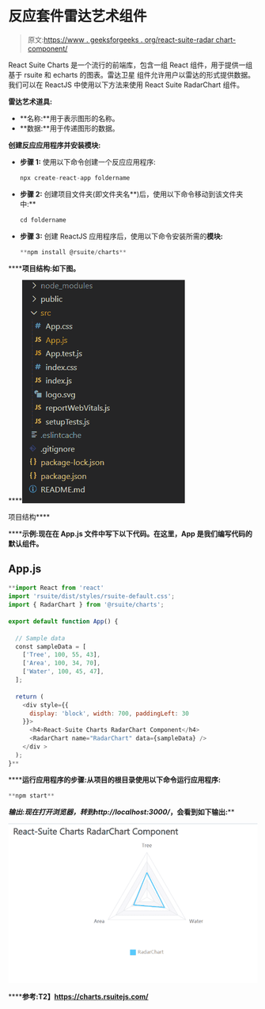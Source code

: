 # 反应套件雷达艺术组件

> 原文:[https://www . geeksforgeeks . org/react-suite-radar chart-component/](https://www.geeksforgeeks.org/react-suite-radarchart-component/)

React Suite Charts 是一个流行的前端库，包含一组 React 组件，用于提供一组基于 rsuite 和 echarts 的图表。雷达卫星  组件允许用户以雷达的形式提供数据。我们可以在 ReactJS 中使用以下方法来使用 React Suite RadarChart 组件。

**雷达艺术道具:**

*   **名称:**用于表示图形的名称。
*   **数据:**用于传递图形的数据。

**创建反应应用程序并安装模块:**

*   **步骤 1:** 使用以下命令创建一个反应应用程序:

    ```jsx
    npx create-react-app foldername
    ```

*   **步骤 2:** 创建项目文件夹(即文件夹名**)后，使用以下命令移动到该文件夹中:**

    ```jsx
    cd foldername
    ```

*   **步骤 3:** 创建 ReactJS 应用程序后，使用以下命令安装所需的****模块:****

    ```jsx
    **npm install @rsuite/charts**
    ```

******项目结构:**如下图。****

****![](img/f04ae0d8b722a9fff0bd9bd138b29c23.png)

项目结构**** 

******示例:**现在在 **App.js** 文件中写下以下代码。在这里，App 是我们编写代码的默认组件。****

## ****App.js****

```jsx
**import React from 'react'
import 'rsuite/dist/styles/rsuite-default.css';
import { RadarChart } from '@rsuite/charts';

export default function App() {

  // Sample data
  const sampleData = [
    ['Tree', 100, 55, 43],
    ['Area', 100, 34, 70],
    ['Water', 100, 45, 47],
  ];

  return (
    <div style={{
      display: 'block', width: 700, paddingLeft: 30
    }}>
      <h4>React-Suite Charts RadarChart Component</h4>
      <RadarChart name="RadarChart" data={sampleData} />
    </div >
  );
}**
```

******运行应用程序的步骤:**从项目的根目录使用以下命令运行应用程序:****

```jsx
**npm start**
```

******输出:**现在打开浏览器，转到***http://localhost:3000/***，会看到如下输出:****

****![](img/3eb8126d020e6632863dc5708f2c47aa.png)****

******参考:**T2】https://charts.rsuitejs.com/****